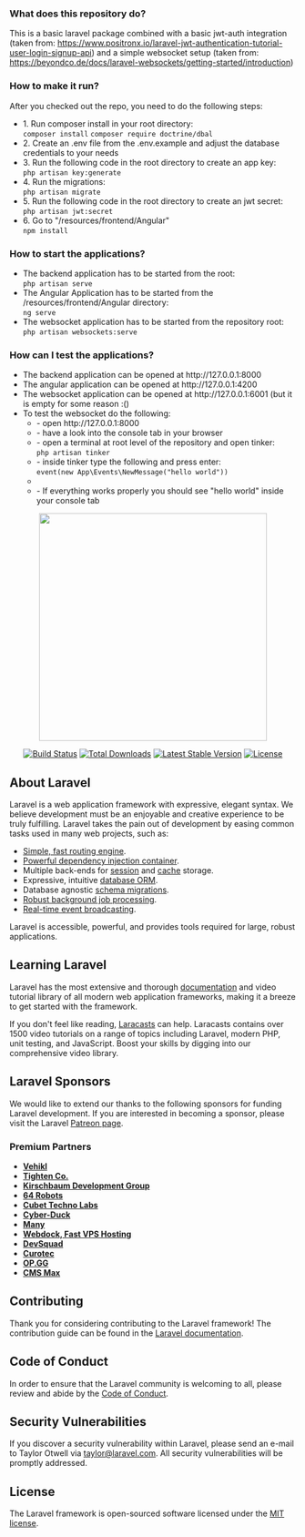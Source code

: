 <h3>What does this repository do?</h3>
<p>This is a basic laravel package combined with a basic jwt-auth integration (taken from: <a href="https://www.positronx.io/laravel-jwt-authentication-tutorial-user-login-signup-api/" target="_blank">https://www.positronx.io/laravel-jwt-authentication-tutorial-user-login-signup-api</a>) and a simple websocket setup (taken from: <a href="https://beyondco.de/docs/laravel-websockets/getting-started/introduction" target="_blank">https://beyondco.de/docs/laravel-websockets/getting-started/introduction</a>)</p>

<h3>How to make it run?</h3>
<p>After you checked out the repo, you need to do the following steps:</p>
<ul>
    <li>
        1. Run composer install in your root directory:<br/>
        <code>composer install</code>
        <code>composer require doctrine/dbal</code>
    </li>
    <li>
        2. Create an .env file from the .env.example and adjust the database credentials to your needs
    </li>
    <li>
        3. Run the following code in the root directory to create an app key:<br/>
        <code>php artisan key:generate</code>
    </li>
    <li>
        4. Run the migrations:<br/>
        <code>php artisan migrate</code>
    </li>
    <li>
        5. Run the following code in the root directory to create an jwt secret:<br/>
        <code>php artisan jwt:secret</code>
    </li>
        <li>
        6. Go to "/resources/frontend/Angular"<br/>
        <code>npm install</code>
    </li>
</ul>

<h3>How to start the applications?</h3>
<ul>
    <li>
        The backend application has to be started from the root:<br/>
        <code>php artisan serve</code>
    </li>
    <li>
        The Angular Application has to be started from the /resources/frontend/Angular directory:<br/>
        <code>ng serve</code>
    </li>
    <li>
        The websocket application has to be started from the repository root:<br/>
        <code>php artisan websockets:serve</code>
    </li>
</ul>

<h3>How can I test the applications?</h3>
<ul>
    <li>
        The backend application can be opened at http://127.0.0.1:8000
    </li>
    <li>
        The angular application can be opened at http://127.0.0.1:4200
    </li>
    <li>
        The websocket application can be opened at http://127.0.0.1:6001 (but it is empty for some reason :()
    </li>
    <li>
        To test the websocket do the following:
        <ul>
            <li>
                - open http://127.0.0.1:8000
            </li>
            <li>
                - have a look into the console tab in your browser
            </li>
            <li>
                - open a terminal at root level of the repository and open tinker: <br/>
                <code>php artisan tinker</code>
            </li>
            <li>
                - inside tinker type the following and press enter:<br/>
                <code>event(new App\Events\NewMessage("hello world"))</code>
            <li>
            <li>
                - If everything works properly you should see "hello world" inside your console tab
            </li>
        </ul>
    </li>
</ul>

<p align="center"><a href="https://laravel.com" target="_blank"><img src="https://raw.githubusercontent.com/laravel/art/master/logo-lockup/5%20SVG/2%20CMYK/1%20Full%20Color/laravel-logolockup-cmyk-red.svg" width="400"></a></p>

<p align="center">
<a href="https://travis-ci.org/laravel/framework"><img src="https://travis-ci.org/laravel/framework.svg" alt="Build Status"></a>
<a href="https://packagist.org/packages/laravel/framework"><img src="https://img.shields.io/packagist/dt/laravel/framework" alt="Total Downloads"></a>
<a href="https://packagist.org/packages/laravel/framework"><img src="https://img.shields.io/packagist/v/laravel/framework" alt="Latest Stable Version"></a>
<a href="https://packagist.org/packages/laravel/framework"><img src="https://img.shields.io/packagist/l/laravel/framework" alt="License"></a>
</p>

## About Laravel

Laravel is a web application framework with expressive, elegant syntax. We believe development must be an enjoyable and creative experience to be truly fulfilling. Laravel takes the pain out of development by easing common tasks used in many web projects, such as:

- [Simple, fast routing engine](https://laravel.com/docs/routing).
- [Powerful dependency injection container](https://laravel.com/docs/container).
- Multiple back-ends for [session](https://laravel.com/docs/session) and [cache](https://laravel.com/docs/cache) storage.
- Expressive, intuitive [database ORM](https://laravel.com/docs/eloquent).
- Database agnostic [schema migrations](https://laravel.com/docs/migrations).
- [Robust background job processing](https://laravel.com/docs/queues).
- [Real-time event broadcasting](https://laravel.com/docs/broadcasting).

Laravel is accessible, powerful, and provides tools required for large, robust applications.

## Learning Laravel

Laravel has the most extensive and thorough [documentation](https://laravel.com/docs) and video tutorial library of all modern web application frameworks, making it a breeze to get started with the framework.

If you don't feel like reading, [Laracasts](https://laracasts.com) can help. Laracasts contains over 1500 video tutorials on a range of topics including Laravel, modern PHP, unit testing, and JavaScript. Boost your skills by digging into our comprehensive video library.

## Laravel Sponsors

We would like to extend our thanks to the following sponsors for funding Laravel development. If you are interested in becoming a sponsor, please visit the Laravel [Patreon page](https://patreon.com/taylorotwell).

### Premium Partners

- **[Vehikl](https://vehikl.com/)**
- **[Tighten Co.](https://tighten.co)**
- **[Kirschbaum Development Group](https://kirschbaumdevelopment.com)**
- **[64 Robots](https://64robots.com)**
- **[Cubet Techno Labs](https://cubettech.com)**
- **[Cyber-Duck](https://cyber-duck.co.uk)**
- **[Many](https://www.many.co.uk)**
- **[Webdock, Fast VPS Hosting](https://www.webdock.io/en)**
- **[DevSquad](https://devsquad.com)**
- **[Curotec](https://www.curotec.com/services/technologies/laravel/)**
- **[OP.GG](https://op.gg)**
- **[CMS Max](https://www.cmsmax.com/)**

## Contributing

Thank you for considering contributing to the Laravel framework! The contribution guide can be found in the [Laravel documentation](https://laravel.com/docs/contributions).

## Code of Conduct

In order to ensure that the Laravel community is welcoming to all, please review and abide by the [Code of Conduct](https://laravel.com/docs/contributions#code-of-conduct).

## Security Vulnerabilities

If you discover a security vulnerability within Laravel, please send an e-mail to Taylor Otwell via [taylor@laravel.com](mailto:taylor@laravel.com). All security vulnerabilities will be promptly addressed.

## License

The Laravel framework is open-sourced software licensed under the [MIT license](https://opensource.org/licenses/MIT).
